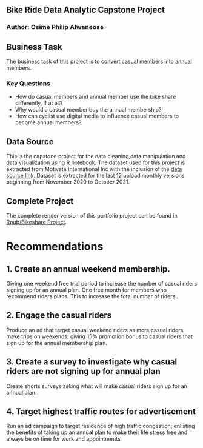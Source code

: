 ## Bike Ride Data Analytic Capstone Project
### Author: Osime Philip AIwaneose
## Business Task

The business task of this project is to convert casual members into annual members.

### Key Questions
- How do casual members and annual member use the bike share differently, if at all?
- Why would a casual member buy the annual membership?
- How can cyclist use digital media to influence casual members to become annual members?

## Data Source

This is the capstone project for the data cleaning,data manipulation and data visualization using R notebook. 
The dataset used for this project is extracted from Motivate International Inc with the inclusion of the [data source link](https://divvy-tripdata.s3.amazonaws.com/index.html). 
Dataset is extracted for the last 12 upload monthly versions beginning from November 2020 to October 2021.

## Complete Project
The complete render version of this portfolio project can be found in [Rpub/Bikeshare Project](https://rpubs.com/Donphosa/850133).

# Recommendations

## 1. Create an annual weekend membership. 
Giving one weekend free trial period to increase the number of casual riders signing up for an annual plan.
One free month for members who recommend riders plans. This to increase the total number of riders .

## 2. Engage the casual riders 
Produce an ad that target casual weekend riders as more casual riders make trips on weekends, giving 15% promotion bonus to casual riders that sign up for the annual membership plan.

## 3. Create a survey to investigate why casual riders are not signing up for annual plan
Create shorts surveys asking what will make casual riders sign up for an annual plan.

## 4. Target highest traffic routes for advertisement
Run an ad campaign  to target residence of high traffic congestion; enlisting the benefits of taking up an annual plan to make their life stress free and always be on time for work and appointments.
